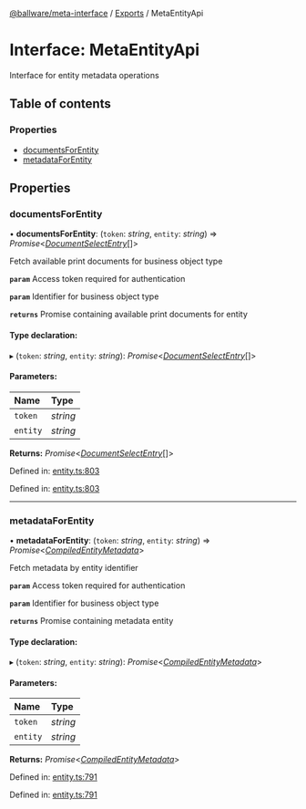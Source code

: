 [@ballware/meta-interface](../README.md) / [Exports](../modules.md) / MetaEntityApi

# Interface: MetaEntityApi

Interface for entity metadata operations

## Table of contents

### Properties

- [documentsForEntity](metaentityapi.md#documentsforentity)
- [metadataForEntity](metaentityapi.md#metadataforentity)

## Properties

### documentsForEntity

• **documentsForEntity**: (`token`: *string*, `entity`: *string*) => *Promise*<[*DocumentSelectEntry*](documentselectentry.md)[]\>

Fetch available print documents for business object type

**`param`** Access token required for authentication

**`param`** Identifier for business object type

**`returns`** Promise containing available print documents for entity

#### Type declaration:

▸ (`token`: *string*, `entity`: *string*): *Promise*<[*DocumentSelectEntry*](documentselectentry.md)[]\>

#### Parameters:

Name | Type |
:------ | :------ |
`token` | *string* |
`entity` | *string* |

**Returns:** *Promise*<[*DocumentSelectEntry*](documentselectentry.md)[]\>

Defined in: [entity.ts:803](https://github.com/ballware/ballware-client/blob/5f55ce4/packages/meta-interface/src/entity.ts#L803)

Defined in: [entity.ts:803](https://github.com/ballware/ballware-client/blob/5f55ce4/packages/meta-interface/src/entity.ts#L803)

___

### metadataForEntity

• **metadataForEntity**: (`token`: *string*, `entity`: *string*) => *Promise*<[*CompiledEntityMetadata*](compiledentitymetadata.md)\>

Fetch metadata by entity identifier

**`param`** Access token required for authentication

**`param`** Identifier for business object type

**`returns`** Promise containing metadata entity

#### Type declaration:

▸ (`token`: *string*, `entity`: *string*): *Promise*<[*CompiledEntityMetadata*](compiledentitymetadata.md)\>

#### Parameters:

Name | Type |
:------ | :------ |
`token` | *string* |
`entity` | *string* |

**Returns:** *Promise*<[*CompiledEntityMetadata*](compiledentitymetadata.md)\>

Defined in: [entity.ts:791](https://github.com/ballware/ballware-client/blob/5f55ce4/packages/meta-interface/src/entity.ts#L791)

Defined in: [entity.ts:791](https://github.com/ballware/ballware-client/blob/5f55ce4/packages/meta-interface/src/entity.ts#L791)
